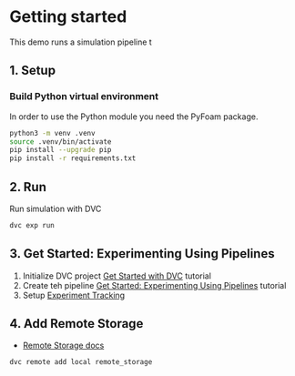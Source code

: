 # Getting started
This demo runs a simulation pipeline t

## 1. Setup

### Build Python virtual environment
In order to use the Python module you need the PyFoam package.
```bash
python3 -m venv .venv
source .venv/bin/activate
pip install --upgrade pip
pip install -r requirements.txt 
``` 


## 2. Run

Run simulation with DVC
```bash
dvc exp run
```

## 3. Get Started: Experimenting Using Pipelines

1. Initialize DVC project [Get Started with DVC](https://dvc.org/doc/start#get-started-with-dvc) tutorial
2. Create teh pipeline [Get Started: Experimenting Using Pipelines](https://dvc.org/doc/start/experiments/experiment-pipelines#visualizing-the-experiment-dag) tutorial
3. Setup [Experiment Tracking](https://dvc.org/doc/start/experiments/experiment-tracking#get-started-experiment-tracking)

## 4. Add Remote Storage 

- [Remote Storage docs](https://dvc.org/doc/user-guide/data-management/remote-storage#remote-storage)
```bash
dvc remote add local remote_storage
```